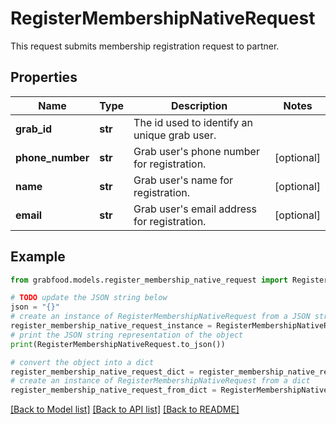 # RegisterMembershipNativeRequest

This request submits membership registration request to partner. 

## Properties

Name | Type | Description | Notes
------------ | ------------- | ------------- | -------------
**grab_id** | **str** | The id used to identify an unique grab user. | 
**phone_number** | **str** | Grab user&#39;s phone number for registration. | [optional] 
**name** | **str** | Grab user&#39;s name for registration. | [optional] 
**email** | **str** | Grab user&#39;s email address for registration. | [optional] 

## Example

```python
from grabfood.models.register_membership_native_request import RegisterMembershipNativeRequest

# TODO update the JSON string below
json = "{}"
# create an instance of RegisterMembershipNativeRequest from a JSON string
register_membership_native_request_instance = RegisterMembershipNativeRequest.from_json(json)
# print the JSON string representation of the object
print(RegisterMembershipNativeRequest.to_json())

# convert the object into a dict
register_membership_native_request_dict = register_membership_native_request_instance.to_dict()
# create an instance of RegisterMembershipNativeRequest from a dict
register_membership_native_request_from_dict = RegisterMembershipNativeRequest.from_dict(register_membership_native_request_dict)
```
[[Back to Model list]](../README.md#documentation-for-models) [[Back to API list]](../README.md#documentation-for-api-endpoints) [[Back to README]](../README.md)


